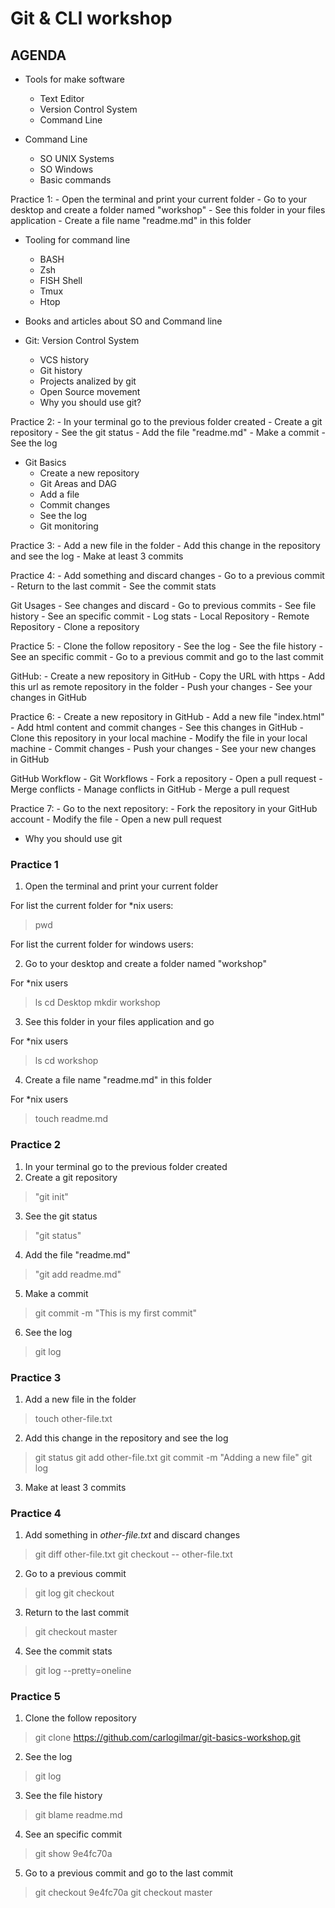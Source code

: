 # Git & CLI workshop

## AGENDA

- Tools for make software
	- Text Editor
	- Version Control System
	- Command Line

- Command Line
	- SO UNIX Systems
	- SO Windows
	- Basic commands

Practice 1:
	- Open the terminal and print your current folder
	- Go to your desktop and create a folder named "workshop"
	- See this folder in your files application
	- Create a file name "readme.md" in this folder

- Tooling for command line
	- BASH
	- Zsh
	- FISH Shell
	- Tmux
	- Htop

- Books and articles about SO and Command line

- Git: Version Control System
	- VCS history
	- Git history
	- Projects analized by git
	- Open Source movement
	- Why you should use git?

Practice 2:
	- In your terminal go to the previous folder created
	- Create a git repository
	- See the git status
	- Add the file "readme.md"
	- Make a commit
	- See the log

- Git Basics
	- Create a new repository
	- Git Areas and DAG
	- Add a file
	- Commit changes
	- See the log
	- Git monitoring

Practice 3:
	- Add a new file in the folder
	- Add this change in the repository and see the log
	- Make at least 3 commits

Practice 4:
	- Add something and discard changes
	- Go to a previous commit
	- Return to the last commit
	- See the commit stats

Git Usages
	- See changes and discard
	- Go to previous commits
	- See file history
	- See an specific commit
	- Log stats
	- Local Repository
	- Remote Repository
	- Clone a repository

Practice 5:
	- Clone the follow repository <add-repository>
	- See the log
	- See the file history
	- See an specific commit
	- Go to a previous commit and go to the last commit

GitHub:
	- Create a new repository in GitHub
	- Copy the URL with https
	- Add this url as remote repository in the folder
	- Push your changes
	- See your changes in GitHub

Practice 6:
	- Create a new repository in GitHub
	- Add a new file "index.html"
	- Add html content and commit changes
	- See this changes in GitHub
	- Clone this repository in your local machine
	- Modify the file in your local machine
	- Commit changes
	- Push your changes
	- See your new changes in GitHub

GitHub Workflow
	- Git Workflows
	- Fork a repository
	- Open a pull request
	- Merge conflicts
	- Manage conflicts in GitHub
	- Merge a pull request

Practice 7:
	- Go to the next repository: <add-repository>
	- Fork the repository in your GitHub account
	- Modify the file <add-file>
	- Open a new pull request

- Why you should use git

### Practice 1

1. Open the terminal and print your current folder

For list the current folder for *nix users:
> pwd

For list the current folder for windows users:
> <put-the-command>

2. Go to your desktop and create a folder named "workshop"

For *nix users
> ls
> cd Desktop
> mkdir workshop

3. See this folder in your files application and go

For *nix users
> ls
> cd workshop

4. Create a file name "readme.md" in this folder

For *nix users
> touch readme.md

### Practice 2

1. In your terminal go to the previous folder created
2. Create a git repository
> "git init"

3. See the git status
> "git status"

4. Add the file "readme.md"
> "git add readme.md"

5. Make a commit
> git commit -m "This is my first commit"

6. See the log
> git log

### Practice 3

1. Add a new file in the folder
> touch other-file.txt

2. Add this change in the repository and see the log
> git status
> git add other-file.txt
> git commit -m "Adding a new file"
> git log

3. Make at least 3 commits

### Practice 4

1. Add something in *other-file.txt* and discard changes
> git diff other-file.txt
> git checkout -- other-file.txt

2. Go to a previous commit
> git log
> git checkout <commit-hash>

3. Return to the last commit
> git checkout master

4. See the commit stats
> git log --pretty=oneline

### Practice 5

1. Clone the follow repository <add-repository>
> git clone https://github.com/carlogilmar/git-basics-workshop.git

2. See the log
> git log

3. See the file history
> git blame readme.md

4. See an specific commit
> git show 9e4fc70a

5. Go to a previous commit and go to the last commit
> git checkout 9e4fc70a
> git checkout master

